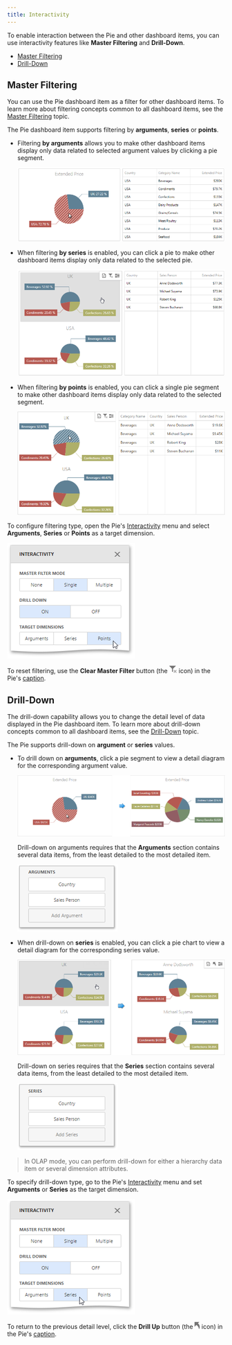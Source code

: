 ```yaml
---
title: Interactivity
---
```

To enable interaction between the Pie and other dashboard items, you can use interactivity features like **Master Filtering** and **Drill-Down**.
* [Master Filtering](#masterfiltering)
* [Drill-Down](#drilldown)

## <a name="masterfiltering"/>Master Filtering
You can use the Pie dashboard item as a filter for other dashboard items. To learn more about filtering concepts common to all dashboard items, see the [Master Filtering](../../../../../dashboard-for-web/articles/web-dashboard-designer-mode/interactivity/master-filtering.md) topic.

The Pie dashboard item supports filtering by **arguments**, **series** or **points**.
* Filtering **by arguments** allows you to make other dashboard items display only data related to selected argument values by clicking a pie segment.
	
	![Pies_FilteringByArguments_Web](../../../../images/Img22485.png)
* When filtering **by series** is enabled, you can click a pie to make other dashboard items display only data related to the selected pie.
	
	![Pies_FilteringBySeries_Web](../../../../images/Img22486.png)
* When filtering **by points** is enabled, you can click a single pie segment to make other dashboard items display only data related to the selected segment.
	
	![wdd-pies-master-filter-points](../../../../images/Img125780.png)

To configure filtering type, open the Pie's [Interactivity](../../../../../dashboard-for-web/articles/web-dashboard-designer-mode/ui-elements/dashboard-item-menu.md) menu and select **Arguments**, **Series** or **Points** as a target dimension.

![wdd-chart-interactivity-set-points](../../../../images/Img125061.png)

To reset filtering, use the **Clear Master Filter** button (the ![wdd-master-filtering-icon](../../../../images/Img125072.png) icon) in the Pie's [caption](../../../../../dashboard-for-web/articles/web-dashboard-designer-mode/dashboard-layout/dashboard-item-caption.md).

## <a name="drilldown"/>Drill-Down
The drill-down capability allows you to change the detail level of data displayed in the Pie dashboard item. To learn more about drill-down concepts common to all dashboard items, see the [Drill-Down](../../../../../dashboard-for-web/articles/web-dashboard-designer-mode/interactivity/drill-down.md) topic.

The Pie supports drill-down on **argument** or **series** values.
* To drill down on **arguments**, click a pie segment to view a detail diagram for the corresponding argument value.
	
	![Pies_DrillDownOnArguments_Web](../../../../images/Img22487.png)
	
	Drill-down on arguments requires that the **Arguments** section contains several data items, from the least detailed to the most detailed item.
	
	![wdd-pies-interactivity-arguments](../../../../images/Img125781.png)
* When drill-down on **series** is enabled, you can click a pie chart to view a detail diagram for the corresponding series value.
	
	![Pies_DrillDownOnSeries_Web](../../../../images/Img22488.png)
	
	Drill-down on series requires that the **Series** section contains several data items, from the least detailed to the most detailed item.
	
	![wdd-pies-interactivity-series](../../../../images/Img125782.png)

> In OLAP mode, you can perform drill-down for either a hierarchy data item or several dimension attributes.

To specify drill-down type, go to the Pie's [Interactivity](../../../../../dashboard-for-web/articles/web-dashboard-designer-mode/ui-elements/dashboard-item-menu.md) menu and set **Arguments** or **Series** as the target dimension.

![wdd-chart-interactivity-set-series](../../../../images/Img125060.png)

To return to the previous detail level, click the **Drill Up** button (the ![wdd-drill-up-icon](../../../../images/Img125074.png) icon) in the Pie's [caption](../../../../../dashboard-for-web/articles/web-dashboard-designer-mode/dashboard-layout/dashboard-item-caption.md).
